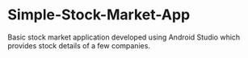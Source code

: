 # Simple-Stock-Market-App
Basic stock market application developed using Android Studio which provides stock details of a few companies.

